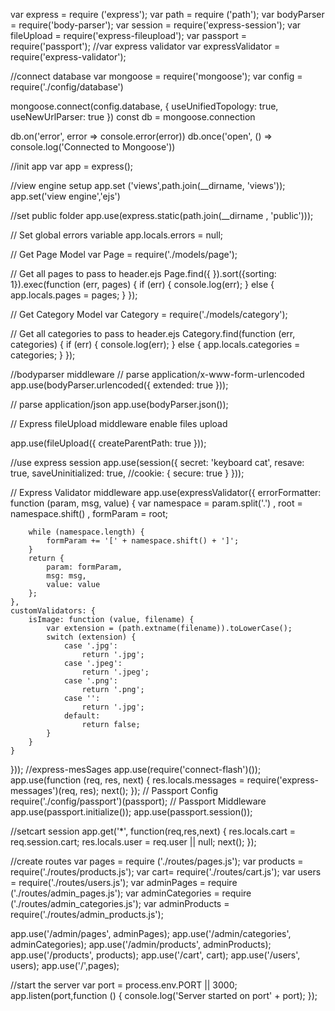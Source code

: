 var express = require ('express');
var path = require ('path');
var bodyParser = require('body-parser');
var session = require('express-session');
var fileUpload = require('express-fileupload');
var passport = require('passport');
//var express validator
var expressValidator = require('express-validator');

//connect database
var mongoose = require('mongoose');
var config = require('./config/database')

mongoose.connect(config.database, { useUnifiedTopology: true, useNewUrlParser: true })
const db = mongoose.connection

db.on('error', error => console.error(error))
db.once('open', () => console.log('Connected to Mongoose'))


//init app
var app = express();

//view engine setup
app.set ('views',path.join(__dirname, 'views'));
app.set('view engine','ejs')

//set public folder
app.use(express.static(path.join(__dirname , 'public')));

// Set global errors variable
app.locals.errors = null;


// Get Page Model
var Page = require('./models/page');

// Get all pages to pass to header.ejs
Page.find({ }).sort({sorting: 1}).exec(function (err, pages) {
    if (err) {
        console.log(err);
    } else {
        app.locals.pages = pages;
    }
});

// Get Category Model
var Category = require('./models/category');

// Get all categories to pass to header.ejs
Category.find(function (err, categories) {
    if (err) {
        console.log(err);
    } else {
        app.locals.categories = categories;
    }
});


//bodyparser middleware
// parse application/x-www-form-urlencoded
app.use(bodyParser.urlencoded({ extended: true }));

// parse application/json
app.use(bodyParser.json());

// Express fileUpload middleware enable files upload

app.use(fileUpload({
    createParentPath: true
}));

//use express session
app.use(session({
  secret: 'keyboard cat',
  resave: true,
  saveUninitialized: true,
  //cookie: { secure: true }
}));

// Express Validator middleware
app.use(expressValidator({
    errorFormatter: function (param, msg, value) {
        var namespace = param.split('.')
            , root = namespace.shift()
            , formParam = root;

        while (namespace.length) {
            formParam += '[' + namespace.shift() + ']';
        }
        return {
            param: formParam,
            msg: msg,
            value: value
        };
    },
    customValidators: {
        isImage: function (value, filename) {
            var extension = (path.extname(filename)).toLowerCase();
            switch (extension) {
                case '.jpg':
                    return '.jpg';
                case '.jpeg':
                    return '.jpeg';
                case '.png':
                    return '.png';
                case '':
                    return '.jpg';
                default:
                    return false;
            }
        }
    }
}));
//express-mesSages
app.use(require('connect-flash')());
app.use(function (req, res, next) {
  res.locals.messages = require('express-messages')(req, res);
  next();
});
// Passport Config
require('./config/passport')(passport);
// Passport Middleware
app.use(passport.initialize());
app.use(passport.session());

//setcart session
app.get('*', function(req,res,next) {
    res.locals.cart = req.session.cart;
    res.locals.user = req.user || null;
    next();
});

//create routes
var pages = require ('./routes/pages.js');
var products = require('./routes/products.js');
var cart= require('./routes/cart.js');
var users = require('./routes/users.js');
var adminPages = require ('./routes/admin_pages.js');
var adminCategories = require ('./routes/admin_categories.js');
var adminProducts = require('./routes/admin_products.js');

app.use('/admin/pages', adminPages);
app.use('/admin/categories', adminCategories);
app.use('/admin/products', adminProducts);
app.use('/products', products);
app.use('/cart', cart);
app.use('/users', users);
app.use('/',pages);

//start the server
var port = process.env.PORT || 3000;
app.listen(port,function () {
	console.log('Server started on port' + port);
});